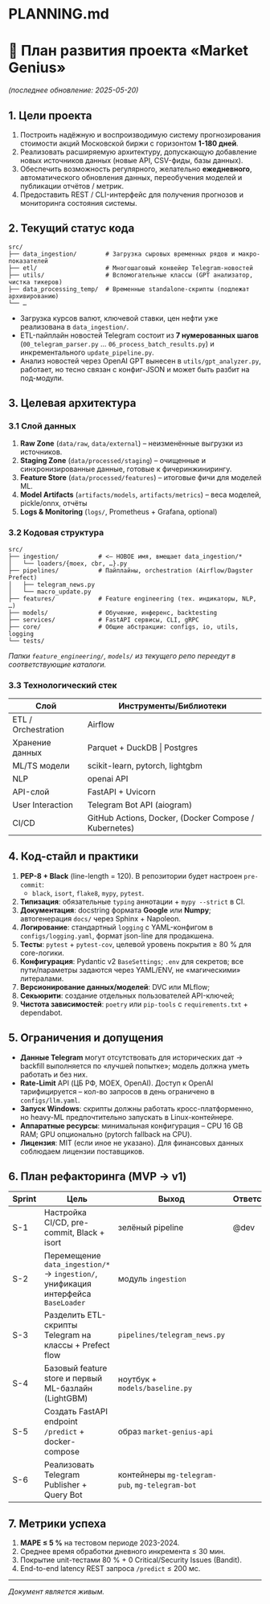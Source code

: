 # PLANNING.md

# 🔮 План развития проекта «Market Genius»

_(последнее обновление: 2025-05-20)_

## 1. Цели проекта

1.  Построить надёжную и воспроизводимую систему прогнозирования стоимости акций Московской биржи с горизонтом **1-180 дней**.
2.  Реализовать расширяемую архитектуру, допускающую добавление новых источников данных (новые API, CSV-фиды, базы данных).
3.  Обеспечить возможность регулярного, желательно **ежедневного**, автоматического обновления данных, переобучения моделей и публикации отчётов / метрик.
4.  Предоставить REST / CLI-интерфейс для получения прогнозов и мониторинга состояния системы.

## 2. Текущий статус кода

```
src/
├── data_ingestion/        # Загрузка сыровых временных рядов и макро-показателей
├── etl/                   # Многошаговый конвейер Telegram-новостей
├── utils/                 # Вспомогательные классы (GPT анализатор, чистка тикеров)
├── data_processing_temp/  # Временные standalone-скрипты (подлежат архивированию)
└── … 
```

+ Загрузка курсов валют, ключевой ставки, цен нефти уже реализована в `data_ingestion/`.
+ ETL-пайплайн новостей Telegram состоит из **7 нумерованных шагов** (`00_telegram_parser.py` … `06_process_batch_results.py`) и инкрементального `update_pipeline.py`.
+ Анализ новостей через OpenAI GPT вынесен в `utils/gpt_analyzer.py`, работает, но тесно связан с конфиг-JSON и может быть разбит на под-модули.

## 3. Целевая архитектура

### 3.1 Слой данных

1. **Raw Zone** (`data/raw`, `data/external`)  – неизменённые выгрузки из источников.
2. **Staging Zone** (`data/processed/staging`) – очищенные и синхронизированные данные, готовые к фичеринжинирингу.
3. **Feature Store** (`data/processed/features`) – итоговые фичи для моделей ML.
4. **Model Artifacts** (`artifacts/models`, `artifacts/metrics`) – веса моделей, pickle/onnx, отчёты
5. **Logs & Monitoring** (`logs/`, Prometheus + Grafana, optional)

### 3.2 Кодовая структура

```
src/
├── ingestion/           # <— НОВОЕ имя, вмещает data_ingestion/*
│   └── loaders/{moex, cbr, …}.py
├── pipelines/           # Пайплайны, orchestration (Airflow/Dagster Prefect)
│   ├── telegram_news.py
│   └── macro_update.py
├── features/            # Feature engineering (тех. индикаторы, NLP, …)
├── models/              # Обучение, инференс, backtesting
├── services/            # FastAPI сервисы, CLI, gRPC
├── core/                # Общие абстракции: configs, io, utils, logging
└── tests/
```

*Папки `feature_engineering/`, `models/` из текущего репо переедут в соответствующие каталоги.*

### 3.3 Технологический стек

| Слой                | Инструменты/Библиотеки |
|---------------------|-------------------------|
| ETL / Orchestration | Airflow |
| Хранение данных     | Parquet + DuckDB \| Postgres |
| ML/TS модели        | scikit-learn, pytorch, lightgbm |
| NLP                 | openai API |
| API-слой            | FastAPI + Uvicorn |
| User Interaction    | Telegram Bot API (aiogram) |
| CI/CD               | GitHub Actions, Docker, (Docker Compose / Kubernetes) |

## 4. Код-стайл и практики

1. **PEP-8 + Black** (line-length = 120).  В репозитории будет настроен `pre-commit`:
   * `black`, `isort`, `flake8`, `mypy`, `pytest`.
2. **Типизация**: обязательные `typing` аннотации + `mypy --strict` в CI.
3. **Документация**: docstring формата **Google** или **Numpy**; автогенерация `docs/` через Sphinx + Napoleon.
4. **Логирование**: стандартный `logging` с YAML-конфигом в `configs/logging.yaml`, формат json-line для продакшена.
5. **Тесты**: `pytest` + `pytest-cov`, целевой уровень покрытия ≥ 80 % для core-логики.
6. **Конфигурация**: Pydantic v2 `BaseSettings`; `.env` для секретов; все пути/параметры задаются через YAML/ENV, не «магическими» литералами.
7. **Версионирование данных/моделей**: DVC или MLflow;
8. **Секьюрити**: создание отдельных пользователей API-ключей;
9. **Чистота зависимостей**: `poetry` или `pip-tools` с `requirements.txt` + dependabot.

## 5. Ограничения и допущения

* **Данные Telegram** могут отсутствовать для исторических дат → backfill выполняется по «лучшей попытке»; модель должна уметь работать и без них.
* **Rate-Limit** API (ЦБ РФ, MOEX, OpenAI).  Доступ к OpenAI тарифицируется – кол-во запросов в день ограничено в `configs/llm.yaml`.
* **Запуск Windows**: скрипты должны работать кросс-платформенно, но heavy-ML предпочтительно запускать в Linux-контейнере.
* **Аппаратные ресурсы**: минимальная конфигурация – CPU 16 GB RAM; GPU опционально (pytorch fallback на CPU).
* **Лицензия**: MIT (если иное не указано).  Для финансовых данных соблюдаем лицензии поставщиков.

## 6. План рефакторинга (MVP → v1)

| Sprint | Цель | Выход | Ответственный |
|--------|------|-------|---------------|
| S-1 | Настройка CI/CD, pre-commit, Black + isort | зелёный pipeline | @dev |
| S-2 | Перемещение `data_ingestion/*` → `ingestion/`, унификация интерфейса `BaseLoader` | модуль `ingestion` | |
| S-3 | Разделить ETL-скрипты Telegram на классы + Prefect flow | `pipelines/telegram_news.py` | |
| S-4 | Базовый feature store и первый ML-базлайн (LightGBM) | ноутбук + `models/baseline.py` | |
| S-5 | Создать FastAPI endpoint `/predict` + docker-compose | образ `market-genius-api` | |
| S-6 | Реализовать Telegram Publisher + Query Bot | контейнеры `mg-telegram-pub`, `mg-telegram-bot` | |

## 7. Метрики успеха

1. **MAPE ≤ 5 %** на тестовом периоде 2023-2024.
2. Среднее время обработки дневного инкремента ≤ 30 мин.
3. Покрытие unit-тестами 80 % + 0 Critical/Security Issues (Bandit).
4. End-to-end latency REST запроса `/predict` ≤ 200 мс.

---

_Документ является живым._